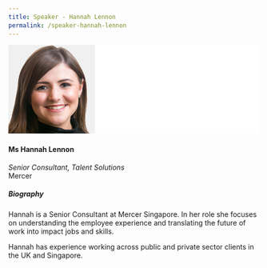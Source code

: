 ```yaml
---
title: Speaker - Hannah Lennon
permalink: /speaker-hannah-lennon
---
```

![Hannah Lennon](/images/speakers/Lennon-Hannah.jpg)

#### **Ms Hannah Lennon**

*Senior Consultant, Talent Solutions*  
Mercer

##### **Biography**

Hannah is a Senior Consultant at Mercer Singapore. In her role she focuses on understanding the employee experience and translating the future of work into impact jobs and skills. 

Hannah has experience working across public and private sector clients in the UK and Singapore.